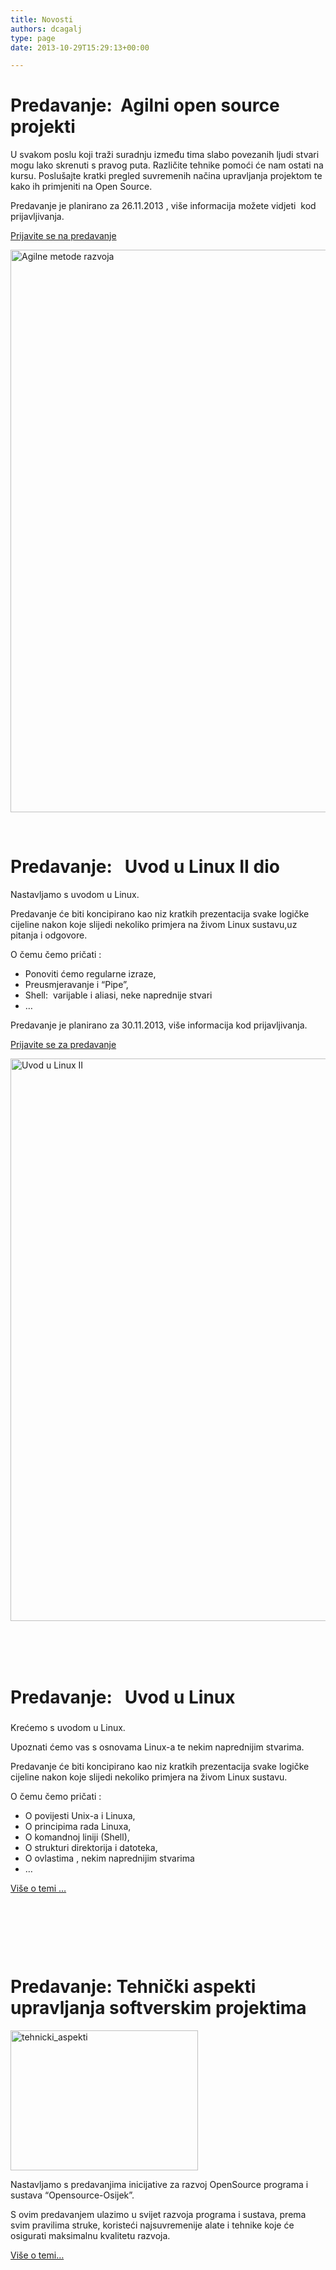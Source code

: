```yaml
---
title: Novosti
authors: dcagalj
type: page
date: 2013-10-29T15:29:13+00:00

---
```

# Predavanje:  **Agilni open source projekti**

U svakom poslu koji traži suradnju između tima slabo povezanih ljudi stvari mogu lako skrenuti s pravog puta. Različite tehnike pomoći će nam ostati na kursu. Poslušajte kratki pregled suvremenih načina upravljanja projektom te kako ih primjeniti na Open Source.

Predavanje je planirano za 26.11.2013 , više informacija možete vidjeti  kod prijavljivanja.

[Prijavite se na predavanje][1]

<img alt="Agilne metode razvoja" src="https://i0.wp.com/www.opensource-osijek.org/wordpress/wp-content/uploads/2013/11/Agilni-Open-Source-projekti.png?resize=600%2C900&#038;ssl=1" width="600" height="900" data-recalc-dims="1" />

&nbsp;

# Predavanje:   **Uvod u Linux II dio**

Nastavljamo s uvodom u Linux.

Predavanje će biti koncipirano kao niz kratkih prezentacija svake logičke cijeline nakon koje slijedi nekoliko primjera na živom Linux sustavu,uz pitanja i odgovore.

O čemu čemo pričati :

  * Ponoviti ćemo regularne izraze,
  * Preusmjeravanje i “Pipe”,
  * Shell:  varijable i aliasi, neke naprednije stvari
  * …

Predavanje je planirano za 30.11.2013, više informacija kod prijavljivanja.

[Prijavite se za predavanje][2]

<img alt="Uvod u Linux II" src="https://i0.wp.com/www.opensource-osijek.org/wordpress/wp-content/uploads/2013/11/uvod_u_linux2_plakat.png?resize=600%2C900&#038;ssl=1" width="600" height="900" data-recalc-dims="1" />

&nbsp;

&nbsp;

# <span style="line-height: 1.5;">Predavanje:   <strong>Uvod u Linux</strong></span>

Krećemo s uvodom u Linux.

Upoznati ćemo vas s osnovama Linux-a te nekim naprednijim stvarima.

Predavanje će biti koncipirano kao niz kratkih prezentacija svake logičke cijeline nakon koje slijedi nekoliko primjera na živom Linux sustavu.

O čemu čemo pričati :

  * O povijesti Unix-a i Linuxa,
  * O principima rada Linuxa,
  * O komandnoj liniji (Shell),
  * O strukturi direktorija i datoteka,
  * O ovlastima , nekim naprednijim stvarima
  * …

[Više o temi &#8230;][3]

&nbsp;

&nbsp;

&nbsp;

# Predavanje: **Tehnički aspekti upravljanja softverskim projektima**

<img class="alignnone size-medium wp-image-91" alt="tehnicki_aspekti" src="https://i0.wp.com/www.opensource-osijek.org/wordpress/wp-content/uploads/2013/10/tehnicki_aspekti.png?resize=300%2C224&#038;ssl=1" width="300" height="224" srcset="https://i0.wp.com/www.opensource-osijek.org/wordpress/wp-content/uploads/2013/10/tehnicki_aspekti.png?resize=300%2C224&ssl=1 300w, https://i0.wp.com/www.opensource-osijek.org/wordpress/wp-content/uploads/2013/10/tehnicki_aspekti.png?w=667&ssl=1 667w" sizes="(max-width: 300px) 100vw, 300px" data-recalc-dims="1" />

Nastavljamo s predavanjima inicijative za razvoj OpenSource programa i sustava “Opensource-Osijek”.

S ovim predavanjem ulazimo u svijet razvoja programa i sustava, prema svim pravilima struke, koristeći najsuvremenije alate i tehnike koje će osigurati maksimalnu kvalitetu razvoja.

[Više o temi&#8230;][4]

 [1]: https://www.opensource-osijek.org/wordpress/events/radimo-skupa-agilni-open-source-projekti/ "Radimo skupa: agilni open source projekti"
 [2]: https://www.opensource-osijek.org/wordpress/events/uvod-u-linux-ii-dio/ "Uvod u Linux II dio"
 [3]: https://www.opensource-osijek.org/wordpress/events/uvod-u-linux/ "Uvod u Linux"
 [4]: https://www.opensource-osijek.org/wordpress/tehnicki-aspekti-upravljanja-softverskim-projektima/ "Tehnički aspekti upravljanja softverskim projektima"